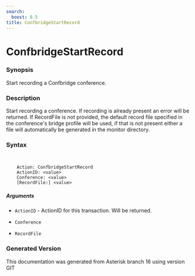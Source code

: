 ```yaml
---
search:
  boost: 0.5
title: ConfbridgeStartRecord
---
```


# ConfbridgeStartRecord

### Synopsis

Start recording a Confbridge conference.

### Description

Start recording a conference. If recording is already present an error will be returned. If RecordFile is not provided, the default record file specified in the conference's bridge profile will be used, if that is not present either a file will automatically be generated in the monitor directory.<br>


### Syntax


```


    Action: ConfbridgeStartRecord
    ActionID: <value>
    Conference: <value>
    [RecordFile:] <value>

```
##### Arguments


* `ActionID` - ActionID for this transaction. Will be returned.<br>

* `Conference`

* `RecordFile`


### Generated Version

This documentation was generated from Asterisk branch 16 using version GIT 
